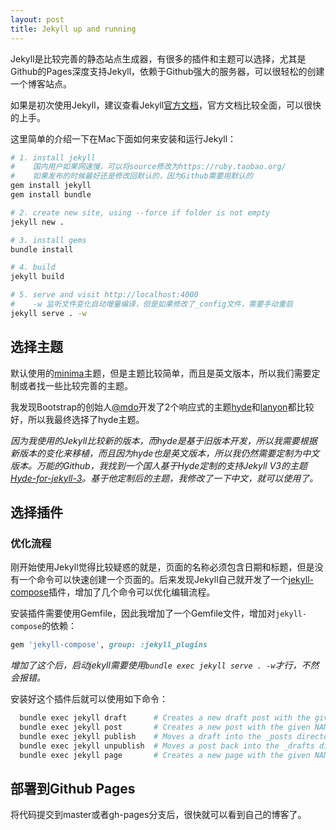 ```yaml
---
layout: post
title: Jekyll up and running
---
```


Jekyll是比较完善的静态站点生成器，有很多的插件和主题可以选择，尤其是Github的Pages深度支持Jekyll，依赖于Github强大的服务器，可以很轻松的创建一个博客站点。

如果是初次使用Jekyll，建议查看Jekyll[官方文档](https://jekyllrb.com)，官方文档比较全面，可以很快的上手。

这里简单的介绍一下在Mac下面如何来安装和运行Jekyll：

```sh
# 1. install jekyll
#    国内用户如果网速慢，可以将source修改为https://ruby.taobao.org/
#    如果发布的时候最好还是修改回默认的，因为Github需要用默认的
gem install jekyll
gem install bundle

# 2. create new site, using --force if folder is not empty
jekyll new .

# 3. install gems
bundle install

# 4. build
jekyll build

# 5. serve and visit http://localhost:4000
#    -w 监听文件变化自动增量编译，但是如果修改了_config文件，需要手动重启
jekyll serve . -w
```

## 选择主题

默认使用的[minima](https://github.com/jekyll/minima)主题，但是主题比较简单，而且是英文版本，所以我们需要定制或者找一些比较完善的主题。

我发现Bootstrap的创始人[@mdo](https://github.com/mdo)开发了2个响应式的主题[hyde](https://github.com/poole/hyde)和[lanyon](https://github.com/poole/lanyon)都比较好，所以我最终选择了hyde主题。

_因为我使用的Jekyll比较新的版本，而hyde是基于旧版本开发，所以我需要根据新版本的变化来移植，而且因为hyde也是英文版本，所以我仍然需要定制为中文版本。万能的Github，我找到一个国人基于Hyde定制的支持Jekyll V3的主题[Hyde-for-jekyll-3](https://github.com/jeromechan)。基于他定制后的主题，我修改了一下中文，就可以使用了。_

## 选择插件

### 优化流程
刚开始使用Jekyll觉得比较疑惑的就是，页面的名称必须包含日期和标题，但是没有一个命令可以快速创建一个页面的。后来发现Jekyll自己就开发了一个[jekyll-compose](https://github.com/jekyll/jekyll-compose)插件，增加了几个命令可以优化编辑流程。

安装插件需要使用Gemfile，因此我增加了一个Gemfile文件，增加对`jekyll-compose`的依赖：

```ruby
gem 'jekyll-compose', group: :jekyll_plugins
```

_增加了这个后，启动jekyll需要使用`bundle exec jekyll serve . -w`才行，不然会报错。_

安装好这个插件后就可以使用如下命令：

```sh
  bundle exec jekyll draft      # Creates a new draft post with the given NAME
  bundle exec jekyll post       # Creates a new post with the given NAME
  bundle exec jekyll publish    # Moves a draft into the _posts directory and sets the date
  bundle exec jekyll unpublish  # Moves a post back into the _drafts directory
  bundle exec jekyll page       # Creates a new page with the given NAME
```

## 部署到Github Pages

将代码提交到master或者gh-pages分支后，很快就可以看到自己的博客了。


